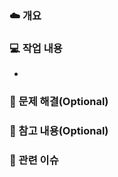 ### ☁️  개요
<!-- PR의 목적과 해결하고자 하는 문제 -->


### 💻 작업 내용
<!-- 작업한 내용 bullet point로 나열 -->
- 


### 🍒 문제 해결(Optional)
<!-- 발생한 문제 및 해결 방법 -->


### 💬 참고 내용(Optional)
<!-- 리뷰어가 주의해야 하거나 알아야 할 점 -->


### 🔗 관련 이슈
<!-- 관련 이슈 번호 (예: closes #38) -->

